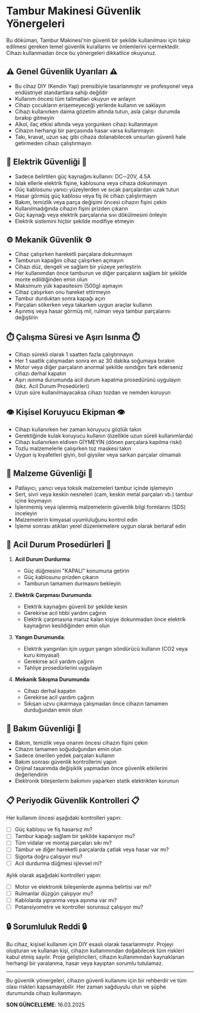 # Tambur Makinesi Güvenlik Yönergeleri

Bu döküman, Tambur Makinesi'nin güvenli bir şekilde kullanılması için takip edilmesi gereken temel güvenlik kurallarını ve önlemlerini içermektedir. Cihazı kullanmadan önce bu yönergeleri dikkatlice okuyunuz.

## ⚠️ Genel Güvenlik Uyarıları ⚠️

- Bu cihaz DIY (Kendin Yap) prensibiyle tasarlanmıştır ve profesyonel veya endüstriyel standartlara sahip değildir
- Kullanım öncesi tüm talimatları okuyun ve anlayın
- Cihazı çocukların erişemeyeceği yerlerde kullanın ve saklayın
- Cihazı kullanırken daima gözetim altında tutun, asla çalışır durumda bırakıp gitmeyin
- Alkol, ilaç etkisi altında veya yorgunken cihazı kullanmayın
- Cihazın herhangi bir parçasında hasar varsa kullanmayın
- Takı, kravat, uzun saç gibi cihaza dolanabilecek unsurları güvenli hale getirmeden cihazı çalıştırmayın

## 🔌 Elektrik Güvenliği 🔌

- Sadece belirtilen güç kaynağını kullanın: DC⎓20V, 4.5A
- Islak ellerle elektrik fişine, kablosuna veya cihaza dokunmayın
- Güç kablosunu yanıcı yüzeylerden ve sıcak parçalardan uzak tutun
- Hasar görmüş güç kablosu veya fiş ile cihazı çalıştırmayın
- Bakım, temizlik veya parça değişimi öncesi cihazın fişini çekin
- Kullanılmadığında cihazın fişini prizden çıkarın
- Güç kaynağı veya elektrik parçalarına sıvı dökülmesini önleyin
- Elektrik sistemini hiçbir şekilde modifiye etmeyin

## ⚙️ Mekanik Güvenlik ⚙️

- Cihaz çalışırken hareketli parçalara dokunmayın
- Tamburun kapağını cihaz çalışırken açmayın
- Cihazı düz, dengeli ve sağlam bir yüzeye yerleştirin
- Her kullanımdan önce tamburun ve diğer parçaların sağlam bir şekilde monte edildiğinden emin olun
- Maksimum yük kapasitesini (500g) aşmayın
- Cihaz çalışırken onu hareket ettirmeyin
- Tambur durduktan sonra kapağı açın
- Parçaları sökerken veya takarken uygun araçlar kullanın
- Aşınmış veya hasar görmüş mil, rulman veya tambur parçalarını değiştirin

## ⏱️ Çalışma Süresi ve Aşırı Isınma ⏱️

- Cihazı sürekli olarak 1 saatten fazla çalıştırmayın
- Her 1 saatlik çalışmadan sonra en az 30 dakika soğumaya bırakın
- Motor veya diğer parçaların anormal şekilde ısındığını fark ederseniz cihazı derhal kapatın
- Aşırı ısınma durumunda acil durum kapatma prosedürünü uygulayın (bkz. Acil Durum Prosedürleri)
- Uzun süre kullanılmayacaksa cihazı tozdan ve nemden koruyun

## 👁️ Kişisel Koruyucu Ekipman 👁️

- Cihazı kullanırken her zaman koruyucu gözlük takın
- Gerektiğinde kulak koruyucu kullanın (özellikle uzun süreli kullanımlarda)
- Cihazı kullanırken eldiven GİYMEYİN (dönen parçalara kapılma riski)
- Tozlu malzemelerle çalışırken toz maskesi takın
- Uygun iş kıyafetleri giyin, bol giysiler veya sarkan parçalar olmamalı

## 🧪 Malzeme Güvenliği 🧪

- Patlayıcı, yanıcı veya toksik malzemeleri tambur içinde işlemeyin
- Sert, sivri veya keskin nesneleri (cam, keskin metal parçaları vb.) tambur içine koymayın
- İşlenmemiş veya işlenmiş malzemelerin güvenlik bilgi formlarını (SDS) inceleyin
- Malzemelerin kimyasal uyumluluğunu kontrol edin
- İşleme sonrası atıkları yerel düzenlemelere uygun olarak bertaraf edin

## 🚨 Acil Durum Prosedürleri 🚨

1. **Acil Durum Durdurma**:
   - Güç düğmesini "KAPALI" konumuna getirin
   - Güç kablosunu prizden çıkarın
   - Tamburun tamamen durmasını bekleyin

2. **Elektrik Çarpması Durumunda**:
   - Elektrik kaynağını güvenli bir şekilde kesin
   - Gerekirse acil tıbbi yardım çağırın
   - Elektrik çarpmasına maruz kalan kişiye dokunmadan önce elektrik kaynağının kesildiğinden emin olun

3. **Yangın Durumunda**:
   - Elektrik yangınları için uygun yangın söndürücü kullanın (CO2 veya kuru kimyasal)
   - Gerekirse acil yardım çağırın
   - Tahliye prosedürlerini uygulayın

4. **Mekanik Sıkışma Durumunda**:
   - Cihazı derhal kapatın
   - Gerekirse acil yardım çağırın
   - Sıkışan uzvu çıkarmaya çalışmadan önce cihazın tamamen durduğundan emin olun

## 🔧 Bakım Güvenliği 🔧

- Bakım, temizlik veya onarım öncesi cihazın fişini çekin
- Cihazın tamamen soğuduğundan emin olun
- Sadece önerilen yedek parçaları kullanın
- Bakım sonrası güvenlik kontrollerini yapın
- Orijinal tasarımda değişiklik yapmadan önce güvenlik etkilerini değerlendirin
- Elektronik bileşenlerin bakımını yaparken statik elektrikten korunun

## 📋 Periyodik Güvenlik Kontrolleri 📋

Her kullanım öncesi aşağıdaki kontrolleri yapın:

- [ ] Güç kablosu ve fiş hasarsız mı?
- [ ] Tambur kapağı sağlam bir şekilde kapanıyor mu?
- [ ] Tüm vidalar ve montaj parçaları sıkı mı?
- [ ] Tambur ve diğer hareketli parçalarda çatlak veya hasar var mı?
- [ ] Sigorta doğru çalışıyor mu?
- [ ] Acil durdurma düğmesi işlevsel mi?

Aylık olarak aşağıdaki kontrolleri yapın:

- [ ] Motor ve elektronik bileşenlerde aşınma belirtisi var mı?
- [ ] Rulmanlar düzgün çalışıyor mu?
- [ ] Kablolarda yıpranma veya aşınma var mı?
- [ ] Potansiyometre ve kontroller sorunsuz çalışıyor mu?

## 🔒 Sorumluluk Reddi 🔒

Bu cihaz, kişisel kullanım için DIY esaslı olarak tasarlanmıştır. Projeyi oluşturan ve kullanan kişi, cihazın kullanımından doğabilecek tüm riskleri kabul etmiş sayılır. Proje geliştiricileri, cihazın kullanımından kaynaklanan herhangi bir yaralanma, hasar veya kayıptan sorumlu tutulamaz.

---

Bu güvenlik yönergeleri, cihazın güvenli kullanımı için bir rehberdir ve tüm olası riskleri kapsamayabilir. Her zaman sağduyulu olun ve şüphe durumunda cihazı kullanmayın.

**SON GÜNCELLEME**: 16.03.2025
